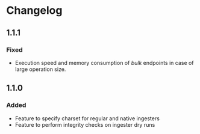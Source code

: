# Changelog

## 1.1.1

### Fixed
- Execution speed and memory consumption of _bulk_ endpoints in case of large operation size.

## 1.1.0

### Added
- Feature to specify charset for regular and native ingesters
- Feature to perform integrity checks on ingester dry runs
